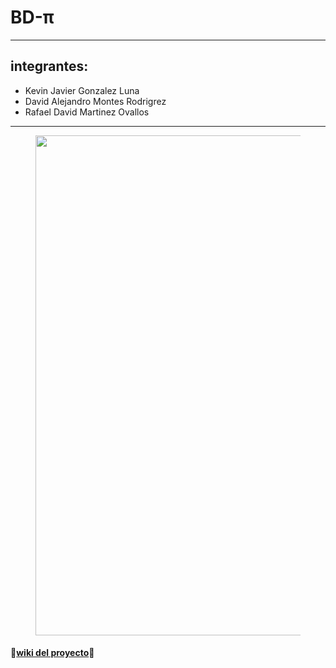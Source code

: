 # BD-π

------------
## integrantes: 
* Kevin Javier Gonzalez Luna
* David Alejandro Montes Rodrigrez
* Rafael David Martinez Ovallos
------------

<div align='center'>
<figure> <img src="https://i.postimg.cc/LX4L3TPT/image.png" alt="" width="800" height="auto"/></br>
<figcaption><b></b></figcaption></figure>
</div>


#### 🤖[wiki del proyecto](https://github.com/JavierGONL/bd-pi/wiki)🤖
